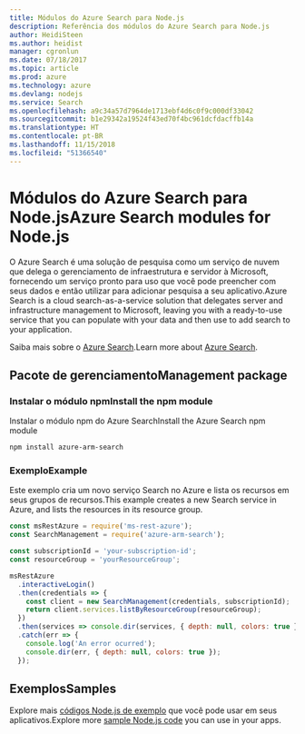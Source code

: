 ```yaml
---
title: Módulos do Azure Search para Node.js
description: Referência dos módulos do Azure Search para Node.js
author: HeidiSteen
ms.author: heidist
manager: cgronlun
ms.date: 07/18/2017
ms.topic: article
ms.prod: azure
ms.technology: azure
ms.devlang: nodejs
ms.service: Search
ms.openlocfilehash: a9c34a57d7964de1713ebf4d6c0f9c000df33042
ms.sourcegitcommit: b1e29342a19524f43ed70f4bc961dcfdacffb14a
ms.translationtype: HT
ms.contentlocale: pt-BR
ms.lasthandoff: 11/15/2018
ms.locfileid: "51366540"
---
```

# <a name="azure-search-modules-for-nodejs"></a><span data-ttu-id="50109-103">Módulos do Azure Search para Node.js</span><span class="sxs-lookup"><span data-stu-id="50109-103">Azure Search modules for Node.js</span></span>

<span data-ttu-id="50109-104">O Azure Search é uma solução de pesquisa como um serviço de nuvem que delega o gerenciamento de infraestrutura e servidor à Microsoft, fornecendo um serviço pronto para uso que você pode preencher com seus dados e então utilizar para adicionar pesquisa a seu aplicativo.</span><span class="sxs-lookup"><span data-stu-id="50109-104">Azure Search is a cloud search-as-a-service solution that delegates server and infrastructure management to Microsoft, leaving you with a ready-to-use service that you can populate with your data and then use to add search to your application.</span></span>

<span data-ttu-id="50109-105">Saiba mais sobre o [Azure Search](https://docs.microsoft.com/azure/search/search-what-is-azure-search).</span><span class="sxs-lookup"><span data-stu-id="50109-105">Learn more about [Azure Search](https://docs.microsoft.com/azure/search/search-what-is-azure-search).</span></span>

## <a name="management-package"></a><span data-ttu-id="50109-106">Pacote de gerenciamento</span><span class="sxs-lookup"><span data-stu-id="50109-106">Management package</span></span>

### <a name="install-the-npm-module"></a><span data-ttu-id="50109-107">Instalar o módulo npm</span><span class="sxs-lookup"><span data-stu-id="50109-107">Install the npm module</span></span>

<span data-ttu-id="50109-108">Instalar o módulo npm do Azure Search</span><span class="sxs-lookup"><span data-stu-id="50109-108">Install the Azure Search npm module</span></span>

```bash
npm install azure-arm-search
```

### <a name="example"></a><span data-ttu-id="50109-109">Exemplo</span><span class="sxs-lookup"><span data-stu-id="50109-109">Example</span></span>

<span data-ttu-id="50109-110">Este exemplo cria um novo serviço Search no Azure e lista os recursos em seus grupos de recursos.</span><span class="sxs-lookup"><span data-stu-id="50109-110">This example creates a new Search service in Azure, and lists the resources in its resource group.</span></span>

```javascript
const msRestAzure = require('ms-rest-azure');
const SearchManagement = require('azure-arm-search');

const subscriptionId = 'your-subscription-id';
const resourceGroup = 'yourResourceGroup';

msRestAzure
  .interactiveLogin()
  .then(credentials => {
    const client = new SearchManagement(credentials, subscriptionId);
    return client.services.listByResourceGroup(resourceGroup);
  })
  .then(services => console.dir(services, { depth: null, colors: true }))
  .catch(err => {
    console.log('An error ocurred');
    console.dir(err, { depth: null, colors: true });
  });
```

## <a name="samples"></a><span data-ttu-id="50109-111">Exemplos</span><span class="sxs-lookup"><span data-stu-id="50109-111">Samples</span></span>

<span data-ttu-id="50109-112">Explore mais [códigos Node.js de exemplo](https://azure.microsoft.com/resources/samples/?platform=nodejs) que você pode usar em seus aplicativos.</span><span class="sxs-lookup"><span data-stu-id="50109-112">Explore more [sample Node.js code](https://azure.microsoft.com/resources/samples/?platform=nodejs) you can use in your apps.</span></span>
